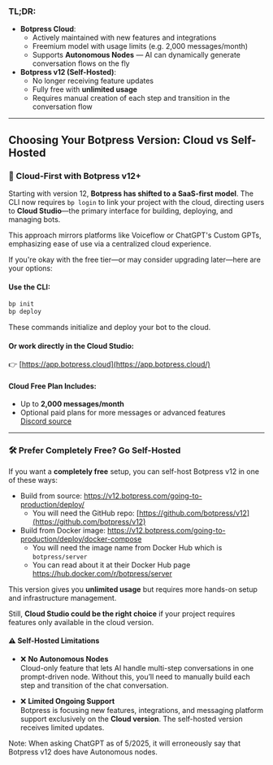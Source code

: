 ### TL;DR:
* **Botpress Cloud**:
  * Actively maintained with new features and integrations
  * Freemium model with usage limits (e.g. 2,000 messages/month)
  * Supports **Autonomous Nodes** — AI can dynamically generate conversation flows on the fly
* **Botpress v12 (Self-Hosted)**:
  * No longer receiving feature updates
  * Fully free with **unlimited usage**
  * Requires manual creation of each step and transition in the conversation flow

---

## Choosing Your Botpress Version: Cloud vs Self-Hosted

### 🚀 Cloud-First with Botpress v12+

Starting with version 12, **Botpress has shifted to a SaaS-first model**. The CLI now requires `bp login` to link your project with the cloud, directing users to **Cloud Studio**—the primary interface for building, deploying, and managing bots.

This approach mirrors platforms like Voiceflow or ChatGPT's Custom GPTs, emphasizing ease of use via a centralized cloud experience.

If you're okay with the free tier—or may consider upgrading later—here are your options:

#### Use the CLI:

```bash
bp init
bp deploy
```

These commands initialize and deploy your bot to the cloud.

#### Or work directly in the Cloud Studio:

👉 [https://app.botpress.cloud](https://app.botpress.cloud/)

#### Cloud Free Plan Includes:

- Up to **2,000 messages/month**
- Optional paid plans for more messages or advanced features  
    [Discord source](https://discord.botpress.com/t/16721340/quick-question-is-botpress-completely-free-if-you-self-host-)

---

### 🛠 Prefer Completely Free? Go Self-Hosted

If you want a **completely free** setup, you can self-host Botpress v12 in one of these ways:

- Build from source: https://v12.botpress.com/going-to-production/deploy/
	- You will need the GitHub repo: [https://github.com/botpress/v12](https://github.com/botpress/v12)
- Build from Docker image: https://v12.botpress.com/going-to-production/deploy/docker-compose
	- You will need the image name from Docker Hub which is `botpress/server`
	- You can read about it at their Docker Hub page https://hub.docker.com/r/botpress/server

This version gives you **unlimited usage** but requires more hands-on setup and infrastructure management.

Still, **Cloud Studio could be the right choice** if your project requires features only available in the cloud version.

#### ⚠️ Self-Hosted Limitations

- ❌ **No Autonomous Nodes**  
    Cloud-only feature that lets AI handle multi-step conversations in one prompt-driven node. Without this, you’ll need to manually build each step and transition of the chat conversation.
    
- ❌ **Limited Ongoing Support**  
    Botpress is focusing new features, integrations, and messaging platform support exclusively on the **Cloud version**. The self-hosted version receives limited updates.

Note: When asking ChatGPT as of 5/2025, it will erroneously say that Botpress v12 does have Autonomous nodes.